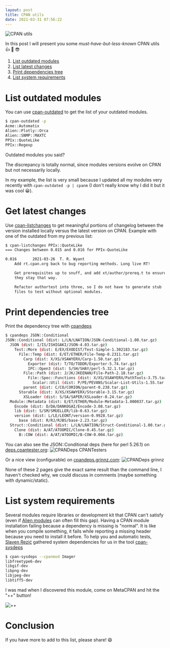 ```yaml
---
layout: post
title: CPAN utils
date: 2021-03-31 07:56:22
---
```

![CPAN utils](images/6e5cry8wptwsu9rjulvt.png)

In this post I will present you some *must-have-but-less-known* CPAN utils :+1: :muscle: :sunglasses:

1. [List outdated modules](#outdated)
2. [List latest changes](#latest)
1. [Print dependencies tree](#tree)
1. [List system requirements](#pragmatic)

# List outdated modules <a name="outdated"/>
You can use [cpan-outdated](https://metacpan.org/pod/distribution/cpan-outdated/script/cpan-outdated) to get the list of your outdated modules.

```bash
$ cpan-outdated -p
Acme::Automatix
Alien::Plotly::Orca
Alien::SNMP::MAXTC
PPIx::QuoteLike
PPIx::Regexp
```
Outdated modules you said?

The discrepancy is totally normal, since modules versions evolve on CPAN but not necessarily locally.

In my example, the list is very small because I updated all my modules very recently with `cpan-outdated -p | cpanm` (I don't really know why I did it but it was cool :grinning:).

# Get latest changes <a name="latest"/>
Use [cpan-listchanges](https://metacpan.org/pod/distribution/cpan-listchanges/script/cpan-listchanges) to get meaningful portions of changelog between the version installed locally versus the latest version on CPAN. Example with one of the outdated from my previous list:
```bash
$ cpan-listchanges PPIx::QuoteLike
=== Changes between 0.015 and 0.016 for PPIx-QuoteLike

0.016		2021-03-26	T. R. Wyant
    Add rt.cpan.org back to bug reporting methods. Long live RT!

    Get prerequisites up to snuff, and add xt/author/prereq.t to ensure
    they stay that way.

    Refactor authortest into three, so I do not have to generate stub
    files to test without optional modules.
```

# Print dependencies tree <a name="tree"/>
Print the dependency tree with [cpandeps](https://metacpan.org/pod/distribution/CPAN-FindDependencies/bin/cpandeps)

```bash
$ cpandeps JSON::Conditional
JSON::Conditional (dist: L/LN/LNATION/JSON-Conditional-1.00.tar.gz)
  JSON (dist: I/IS/ISHIGAKI/JSON-4.03.tar.gz)
    Test::More (dist: E/EX/EXODIST/Test-Simple-1.302183.tar.gz)
      File::Temp (dist: E/ET/ETHER/File-Temp-0.2311.tar.gz)
        Carp (dist: X/XS/XSAWYERX/Carp-1.50.tar.gz)
          Exporter (dist: T/TO/TODDR/Exporter-5.74.tar.gz)
          IPC::Open3 (dist: S/SH/SHAY/perl-5.32.1.tar.gz)
        File::Path (dist: J/JK/JKEENAN/File-Path-2.18.tar.gz)
          File::Spec::Functions (dist: X/XS/XSAWYERX/PathTools-3.75.tar.gz)
            Scalar::Util (dist: P/PE/PEVANS/Scalar-List-Utils-1.55.tar.gz)
        parent (dist: C/CO/CORION/parent-0.238.tar.gz)
      Storable (dist: X/XS/XSAWYERX/Storable-3.15.tar.gz)
        XSLoader (dist: S/SA/SAPER/XSLoader-0.24.tar.gz)
  Module::Metadata (dist: E/ET/ETHER/Module-Metadata-1.000037.tar.gz)
    Encode (dist: D/DA/DANKOGAI/Encode-3.08.tar.gz)
    lib (dist: S/SM/SMUELLER/lib-0.63.tar.gz)
    version (dist: L/LE/LEONT/version-0.9928.tar.gz)
      base (dist: R/RJ/RJBS/base-2.23.tar.gz)
  Struct::Conditional (dist: L/LN/LNATION/Struct-Conditional-1.00.tar.gz)
    Clone (dist: A/AT/ATOOMIC/Clone-0.45.tar.gz)
      B::COW (dist: A/AT/ATOOMIC/B-COW-0.004.tar.gz)
```

You can also see the JSON::Conditional deps (here for perl 5.26.1) on [deps.cpantester.org](http://deps.cpantesters.org/?module=JSON%3A%3AConditional&perl=5.26.1&os=any+OS):
![CPANDeps CPANTesters](images/dqak9heagjkozfveo80n.png)

Or a nice view (configurable) on [cpandeps.grinnz.com](https://cpandeps.grinnz.com/?dist=JSON-Conditional&dist_version=&phase=test&recommends=1&suggests=1&perl_version=v5.26.1&style=auto):
![CPANDeps grinnz](images/nxzn1o9d5ve4shu8efd9.png)


None of these 2 pages give the exact same result than the command line, I haven't checked why, we could discuss in comments (maybe something with dynamic/static).

# List system requirements <a name="pragmatic"/>
Several modules require libraries or development kit that CPAN can't satisfy (even if [Alien modules](https://alienfile.org/) can often fill this gap). Having a CPAN module installation failing because a dependency is missing is "normal". It is like when you compile something, it fails while reporting a missing header because you need to install it before. To help you and automatic tests, [Slaven Rezić](https://metacpan.org/author/SREZIC) gathered system dependencies for us in the tool [cpan-sysdeps](https://metacpan.org/pod/distribution/CPAN-Plugin-Sysdeps/script/cpan-sysdeps)

```bash
$ cpan-sysdeps --cpanmod Imager
libfreetype6-dev
libgif-dev
libpng-dev
libjpeg-dev
libtiff5-dev
```

I was mad when I discovered this module, come on MetaCPAN and hit the "++" button!

![++](images/v6zqc5hvsyb70jprzn5z.png)

# Conclusion
If you have more to add to this list, please share! :smile:
